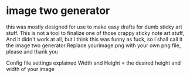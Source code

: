 # image two generator
this was mostly designed for use to make easy drafts for dumb sticky art stuff. This is not a tool to finalize one of those crappy sticky note art stuff, 
And it didn't work at all, but i think this was funny as fuck, so I shall call it the image two generator Replace yourimage.png with your own png file, please and thank you

Config file settings explained
Width and Height = the desired height and width of your image